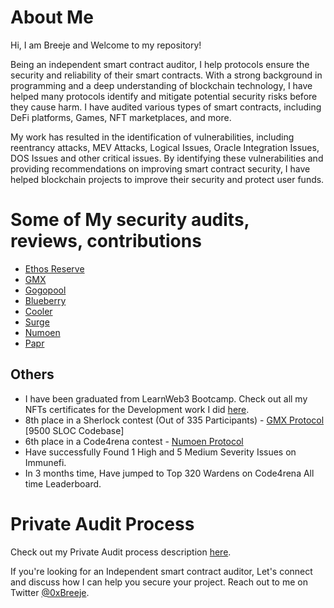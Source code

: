 # About Me

Hi, I am Breeje and Welcome to my repository!

Being an independent smart contract auditor, I help protocols ensure the security and reliability of their smart contracts. With a strong background in programming and a deep understanding of blockchain technology, I have helped many protocols identify and mitigate potential security risks before they cause harm. I have audited various types of smart contracts, including DeFi platforms, Games, NFT marketplaces, and more.

My work has resulted in the identification of vulnerabilities, including reentrancy attacks, MEV Attacks, Logical Issues, Oracle Integration Issues, DOS Issues and other critical issues. By identifying these vulnerabilities and providing recommendations on improving smart contract security, I have helped blockchain projects to improve their security and protect user funds.

# Some of My security audits, reviews, contributions

- [Ethos Reserve](public/Ethos-security-audit.md)
- [GMX](public/GMX-security-audit.md)
- [Gogopool](public/Gogopool-security-audit.md)
- [Blueberry](public/Blueberry-security-audit.md)
- [Cooler](public/Cooler-security-audit.md)
- [Surge](public/Surge-security-audit.md)
- [Numoen](public/Numoen-security-audit.md)
- [Papr](public/Papr-security-audit.md)


## Others

- I have been graduated from LearnWeb3 Bootcamp. Check out all my NFTs certificates for the Development work I did [here](https://learnweb3.io/profiles/BreejeModi).
- 8th place in a Sherlock contest (Out of 335 Participants) - [GMX Protocol](https://app.sherlock.xyz/audits/contests/6) [9500 SLOC Codebase]
- 6th place in a Code4rena contest - [Numoen Protocol](https://code4rena.com/contests/2023-01-numoen-contest)
- Have successfully Found 1 High and 5 Medium Severity Issues on Immunefi.
- In 3 months time, Have jumped to Top 320 Wardens on Code4rena All time Leaderboard.

# Private Audit Process

Check out my Private Audit process description [here](Private-audit-process.md).

If you're looking for an Independent smart contract auditor, Let's connect and discuss how I can help you secure your project. Reach out to me on Twitter [@0xBreeje](https://twitter.com/0xBreeje).
